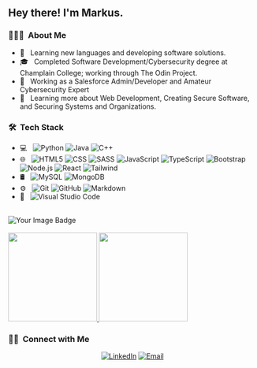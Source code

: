 <h2> Hey there! I'm Markus.</h2>

<h3> 👨🏻‍💻 &nbsp;About Me </h3>

- 🤔 &nbsp; Learning new languages and developing software solutions.
- 🎓 &nbsp; Completed Software Development/Cybersecurity degree at Champlain College; working through The Odin Project.
- 💼 &nbsp; Working as a Salesforce Admin/Developer and Amateur Cybersecurity Expert
- 🌱 &nbsp; Learning more about Web Development, Creating Secure Software, and Securing Systems and Organizations.

<h3> 🛠 &nbsp;Tech Stack</h3>

- 💻 &nbsp;
  ![Python](https://img.shields.io/badge/-Python-333333?style=flat&logo=python)
  ![Java](https://img.shields.io/badge/-Java-333333?style=flat&logo=Java&logoColor=007396)
  ![C++](https://img.shields.io/badge/-C++-333333?style=flat&logo=C%2B%2B&logoColor=00599C)
- 🌐 &nbsp;
  ![HTML5](https://img.shields.io/badge/-HTML5-333333?style=flat&logo=HTML5)
  ![CSS](https://img.shields.io/badge/-CSS-333333?style=flat&logo=CSS3&logoColor=1572B6)
  ![SASS](https://img.shields.io/badge/-SASS-333333?style=flat&logo=sass)
  ![JavaScript](https://img.shields.io/badge/-JavaScript-333333?style=flat&logo=javascript)
  ![TypeScript](https://shields.io/badge/TypeScript-333333?logo=TypeScript&logoColor=FFF)
  ![Bootstrap](https://img.shields.io/badge/-Bootstrap-333333?style=flat&logo=bootstrap&logoColor=563D7C)
  ![Node.js](https://img.shields.io/badge/-Node.js-333333?style=flat&logo=node.js)
  ![React](https://img.shields.io/badge/-React-333333?style=flat&logo=react)
  ![Tailwind](https://img.shields.io/badge/-Tailwind-333333?style=flat&logo=tailwind)
- 🛢 &nbsp;
  ![MySQL](https://img.shields.io/badge/-MySQL-333333?style=flat&logo=mysql)
  ![MongoDB](https://img.shields.io/badge/-MongoDB-333333?style=flat&logo=mongodb)
- ⚙️ &nbsp;
  ![Git](https://img.shields.io/badge/-Git-333333?style=flat&logo=git)
  ![GitHub](https://img.shields.io/badge/-GitHub-333333?style=flat&logo=github)
  ![Markdown](https://img.shields.io/badge/-Markdown-333333?style=flat&logo=markdown)
- 🔧 &nbsp;
  ![Visual Studio Code](https://img.shields.io/badge/-Visual%20Studio%20Code-333333?style=flat&logo=visual-studio-code&logoColor=007ACC)
<br/>

<img src="https://tryhackme-badges.s3.amazonaws.com/MoraleStopsHere.png" alt="Your Image Badge" />
<br />
<br/>

<a href="https://github.com/mhjarvis">
  <img height="180em" src="https://github-readme-stats-sigma-five.vercel.app/api?username=mhjarvis&theme=buefy&show_icons=true" />
  <img height="180em" src="https://github-readme-stats-sigma-five.vercel.app/api/top-langs/?username=mhjarvis&theme=buefy&layout=compact" />
</a>
<br/>

<h3> 🤝🏻 &nbsp;Connect with Me </h3> 

<p align="center">
  <a href="https://www.linkedin.com/in/markusjarvis/"><img alt="LinkedIn" src="https://img.shields.io/badge/LinkedIn-Markus-blue?style=flat-square&logo=linkedin"></a>
  <a href="mailto:markus.h.jarvis@gmail.com"><img alt="Email" src="https://img.shields.io/badge/Email-markus.h.jarvis@gmail.com-blue?style=flat-square&logo=gmail"></a>
</p>


